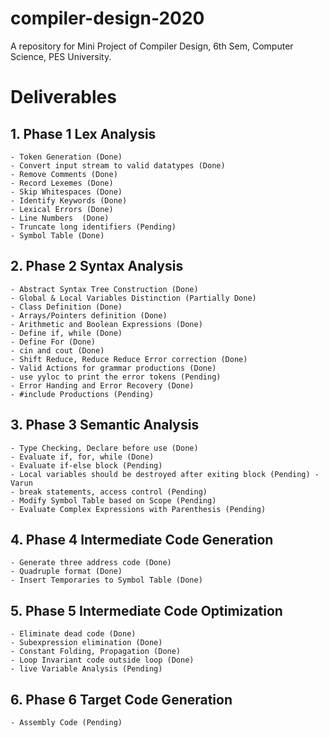 # compiler-design-2020
A repository for Mini Project of Compiler Design, 6th Sem, Computer Science, PES University.
# Deliverables
##  1. Phase 1 Lex Analysis
    - Token Generation (Done) 
    - Convert input stream to valid datatypes (Done)
    - Remove Comments (Done)
    - Record Lexemes (Done)
    - Skip Whitespaces (Done)
    - Identify Keywords (Done)
    - Lexical Errors (Done)
    - Line Numbers  (Done)
    - Truncate long identifiers (Pending)
    - Symbol Table (Done)
##  2. Phase 2 Syntax Analysis<br>
    - Abstract Syntax Tree Construction (Done)
    - Global & Local Variables Distinction (Partially Done)
    - Class Definition (Done)
    - Arrays/Pointers definition (Done)
    - Arithmetic and Boolean Expressions (Done)
    - Define if, while (Done)
    - Define For (Done)
    - cin and cout (Done)
    - Shift Reduce, Reduce Reduce Error correction (Done)
    - Valid Actions for grammar productions (Done)
    - use yyloc to print the error tokens (Pending)
    - Error Handing and Error Recovery (Done)
    - #include Productions (Pending)
 ## 3. Phase 3 Semantic Analysis
    - Type Checking, Declare before use (Done)
    - Evaluate if, for, while (Done)
    - Evaluate if-else block (Pending)
    - Local variables should be destroyed after exiting block (Pending) - Varun
    - break statements, access control (Pending)
    - Modify Symbol Table based on Scope (Pending)
    - Evaluate Complex Expressions with Parenthesis (Pending)
 ## 4. Phase 4 Intermediate Code Generation
    - Generate three address code (Done)
    - Quadruple format (Done) 
    - Insert Temporaries to Symbol Table (Done)
##  5. Phase 5 Intermediate Code Optimization
    - Eliminate dead code (Done)
    - Subexpression elimination (Done)
    - Constant Folding, Propagation (Done)
    - Loop Invariant code outside loop (Done)
    - live Variable Analysis (Pending)
 ## 6. Phase 6 Target Code Generation
    - Assembly Code (Pending)
    
    
